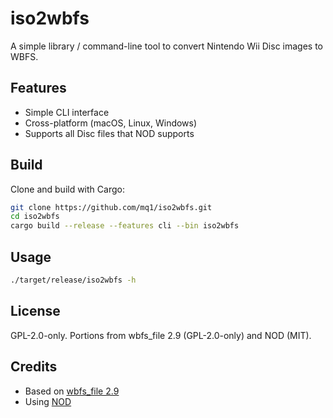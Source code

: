 # iso2wbfs

A simple library / command-line tool to convert Nintendo Wii Disc images to WBFS.

## Features

- Simple CLI interface
- Cross-platform (macOS, Linux, Windows)
- Supports all Disc files that NOD supports

## Build

Clone and build with Cargo:

```sh
git clone https://github.com/mq1/iso2wbfs.git
cd iso2wbfs
cargo build --release --features cli --bin iso2wbfs
```

## Usage

```sh
./target/release/iso2wbfs -h
```

## License

GPL-2.0-only. Portions from wbfs_file 2.9 (GPL-2.0-only) and NOD (MIT).

## Credits

- Based on [wbfs_file 2.9](https://github.com/FunctionDJ/wbfs_file_2.9)
- Using [NOD](https://github.com/encounter/nod)
